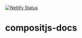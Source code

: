 [![Netlify Status](https://api.netlify.com/api/v1/badges/dd79a489-6650-4baf-82e8-7b122b3d6b01/deploy-status)](https://app.netlify.com/sites/compositjs/deploys)

# compositjs-docs

